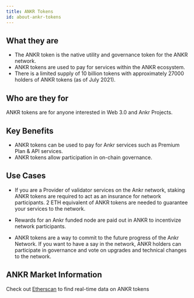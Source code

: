```yaml
---
title: ANKR Tokens
id: about-ankr-tokens
---
```

## What they are
* The ANKR token is the native utility and governance token for the ANKR network. 
* ANKR tokens are used to pay for services within the ANKR ecosystem. 
* There is a limited supply of 10 billion tokens with approximately 27000 holders of ANKR tokens (as of July 2021).

## Who are they for
ANKR tokens are for anyone interested in Web 3.0 and Ankr Projects. 

## Key Benefits
* ANKR tokens can be used to pay for Ankr services such as Premium Plan & API services.
* ANKR tokens allow participation in on-chain governance. 

## Use Cases
 
* If you are a Provider of validator services on the Ankr network, staking ANKR tokens are required to act as an insurance for network participants. 2 ETH equivalent of ANKR tokens are needed to guarantee your services to the network.

* Rewards for an Ankr funded node are paid out in ANKR to incentivize network participants.

* ANKR tokens are a way to commit to the future progress of the Ankr Network. If you want to have a say in the network, ANKR holders can participate in governance and vote on upgrades and technical changes to the network.

## ANKR Market Information
Check out [Etherscan](https://etherscan.io/token/0x8290333cef9e6d528dd5618fb97a76f268f3edd4) to find real-time data on ANKR tokens